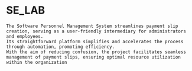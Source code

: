 # SE_LAB  
    The Software Personnel Management System streamlines payment slip creation, serving as a user-friendly intermediary for administrators and employees.
    Its straightforward platform simplifies and accelerates the process through automation, promoting efficiency.
    With the aim of reducing confusion, the project facilitates seamless management of payment slips, ensuring optimal resource utilization within the organization
